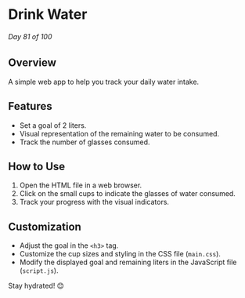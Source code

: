 # Drink Water

###### Day 81 of 100

## Overview

A simple web app to help you track your daily water intake.

## Features

- Set a goal of 2 liters.
- Visual representation of the remaining water to be consumed.
- Track the number of glasses consumed.

## How to Use

1. Open the HTML file in a web browser.
2. Click on the small cups to indicate the glasses of water consumed.
3. Track your progress with the visual indicators.

## Customization

- Adjust the goal in the `<h3>` tag.
- Customize the cup sizes and styling in the CSS file (`main.css`).
- Modify the displayed goal and remaining liters in the JavaScript file (`script.js`).

Stay hydrated! 😊
